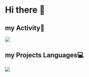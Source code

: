 # Hi there 👋

## my Activity🎯
<img src="https://github-readme-stats.vercel.app/api?username=arwinghaderi&show_icons=true&theme=gruvbox"/>

## my Projects Languages💻
<img src="https://github-readme-stats.vercel.app/api/top-langs/?username=arwinghaderi&hide_progress=true"/>
